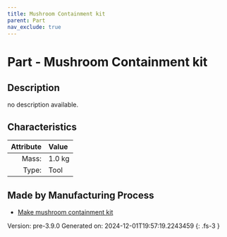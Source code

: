 ```yaml
---
title: Mushroom Containment kit
parent: Part
nav_exclude: true
---
```

# Part - Mushroom Containment kit

## Description
no description available.

## Characteristics

| Attribute      | Value |
|--------:|:------|
|Mass:|1.0 kg|
|Type:|Tool|

## Made by Manufacturing Process

- [Make mushroom containment kit](../process/make-mushroom-containment-kit.html)



Version: pre-3.9.0 Generated on: 2024-12-01T19:57:19.2243459
{: .fs-3 }

